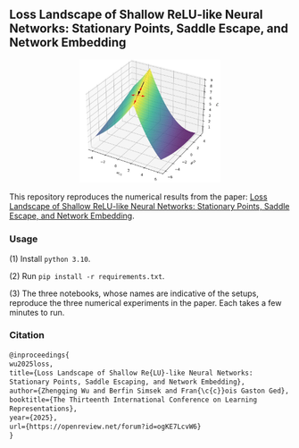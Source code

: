 ## Loss Landscape of Shallow ReLU-like Neural Networks: Stationary Points, Saddle Escape, and Network Embedding


<p align="center">
<img src="an_illustration.jpg" alt="" width="50%" />
</p>


This repository reproduces the numerical results from the paper: [Loss Landscape of Shallow ReLU-like Neural Networks: Stationary Points, Saddle Escape, and Network Embedding](https://openreview.net/forum?id=ogKE7LcvW6).

### Usage

(1) Install `python 3.10`.

(2) Run `pip install -r requirements.txt`.

(3) The three notebooks, whose names are indicative of the setups, reproduce the three numerical experiments in the paper. Each takes a few minutes to run.

### Citation
```
@inproceedings{
wu2025loss,
title={Loss Landscape of Shallow Re{LU}-like Neural Networks: Stationary Points, Saddle Escaping, and Network Embedding},
author={Zhengqing Wu and Berfin Simsek and Fran{\c{c}}ois Gaston Ged},
booktitle={The Thirteenth International Conference on Learning Representations},
year={2025},
url={https://openreview.net/forum?id=ogKE7LcvW6}
}
```
